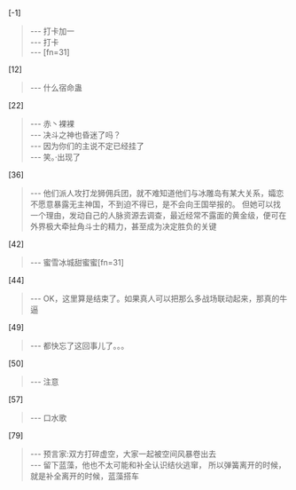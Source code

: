 
[-1] 
>--- 打卡加一<br>
>--- 打卡<br>
>--- [fn=31]<br>

[12] 
>--- 什么宿命蛊<br>

[22] 
>--- 赤丶裸裸<br>
>--- 决斗之神也昏迷了吗？<br>
>--- 因为你们的主说不定已经挂了<br>
>--- 笑。·出现了<br>

[36] 
>--- 他们派人攻打龙狮佣兵团，就不难知道他们与冰雕岛有某大关系，孀恋不愿意暴露无主神国，不到迫不得已，是不会向王国举报的。
但她可以找一个理由，发动自己的人脉资源去调查，最近经常不露面的黄金级，便可在外界极大牵扯角斗士的精力，甚至成为决定胜负的关键<br>

[42] 
>--- 蜜雪冰城甜蜜蜜[fn=31]<br>

[44] 
>--- OK，这里算是结束了。如果真人可以把那么多战场联动起来，那真的牛逼<br>

[49] 
>--- 都快忘了这回事儿了。。。<br>

[50] 
>--- 注意<br>

[57] 
>--- 口水歌<br>

[79] 
>--- 预言家:双方打碎虚空，大家一起被空间风暴卷出去<br>
>--- 留下蓝藻，他也不太可能和补全认识结伙逃窜，
所以弹簧离开的时候，就是补全离开的时候，蓝藻搭车<br>

